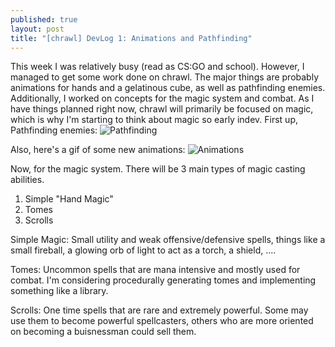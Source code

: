 ```yaml
---
published: true
layout: post
title: "[chrawl] DevLog 1: Animations and Pathfinding"
---
```


This week I was relatively busy (read as CS:GO and school). However, I managed to get some work done on chrawl. The major things are probably animations for hands and a gelatinous cube, as well as pathfinding enemies. Additionally, I worked on concepts for the magic system and combat. As I have things planned right now, chrawl will primarily be focused on magic, which is why I'm starting to think about magic so early indev. 
First up, Pathfinding enemies:
![Pathfinding](http://i.imgur.com/i3qcC3D.gif)

Also, here's a gif of some new animations:
![Animations](http://i.imgur.com/qkkBV4M.gif)

Now, for the magic system. There will be 3 main types of magic casting abilities.
1. Simple "Hand Magic"
2. Tomes
3. Scrolls


Simple Magic: Small utility and weak offensive/defensive spells, things like a small fireball, a glowing orb of light to act as a torch, a shield, ....

Tomes: Uncommon spells that are mana intensive and mostly used for combat. I'm considering  procedurally generating tomes and implementing something like a library.

Scrolls: One time spells that are rare and extremely powerful. Some may use them to become powerful spellcasters, others who are more oriented on becoming a buisnessman could sell them.
